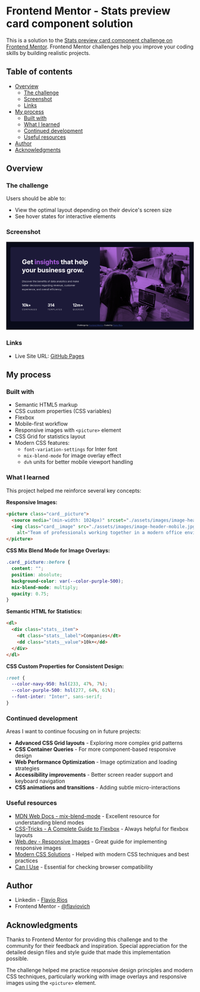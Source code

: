 # Frontend Mentor - Stats preview card component solution

This is a solution to the [Stats preview card component challenge on Frontend Mentor](https://www.frontendmentor.io/challenges/stats-preview-card-component-8JqbgoU62). Frontend Mentor challenges help you improve your coding skills by building realistic projects.

## Table of contents

- [Overview](#overview)
  - [The challenge](#the-challenge)
  - [Screenshot](#screenshot)
  - [Links](#links)
- [My process](#my-process)
  - [Built with](#built-with)
  - [What I learned](#what-i-learned)
  - [Continued development](#continued-development)
  - [Useful resources](#useful-resources)
- [Author](#author)
- [Acknowledgments](#acknowledgments)

## Overview

### The challenge

Users should be able to:

- View the optimal layout depending on their device's screen size
- See hover states for interactive elements

### Screenshot

![Desktop View](./assets/images/screenshot.png)

### Links

- Live Site URL: [GitHub Pages](https://flaviovich.github.io/frontendmentor-challenges/stats-preview-card-component/)

## My process

### Built with

- Semantic HTML5 markup
- CSS custom properties (CSS variables)
- Flexbox
- Mobile-first workflow
- Responsive images with `<picture>` element
- CSS Grid for statistics layout
- Modern CSS features:
  - `font-variation-settings` for Inter font
  - `mix-blend-mode` for image overlay effect
  - `dvh` units for better mobile viewport handling

### What I learned

This project helped me reinforce several key concepts:

**Responsive Images:**
```html
<picture class="card__picture">
  <source media="(min-width: 1024px)" srcset="./assets/images/image-header-desktop.jpg">
  <img class="card__image" src="./assets/images/image-header-mobile.jpg"
    alt="Team of professionals working together in a modern office environment with data analytics on screens">
</picture>
```

**CSS Mix Blend Mode for Image Overlays:**
```css
.card__picture::before {
  content: "";
  position: absolute;
  background-color: var(--color-purple-500);
  mix-blend-mode: multiply;
  opacity: 0.75;
}
```

**Semantic HTML for Statistics:**
```html
<dl>
  <div class="stats__item">
    <dt class="stats__label">Companies</dt>
    <dd class="stats__value">10k+</dd>
  </div>
</dl>
```

**CSS Custom Properties for Consistent Design:**
```css
:root {
  --color-navy-950: hsl(233, 47%, 7%);
  --color-purple-500: hsl(277, 64%, 61%);
  --font-inter: "Inter", sans-serif;
}
```

### Continued development

Areas I want to continue focusing on in future projects:

- **Advanced CSS Grid layouts** - Exploring more complex grid patterns
- **CSS Container Queries** - For more component-based responsive design
- **Web Performance Optimization** - Image optimization and loading strategies
- **Accessibility improvements** - Better screen reader support and keyboard navigation
- **CSS animations and transitions** - Adding subtle micro-interactions

### Useful resources

- [MDN Web Docs - mix-blend-mode](https://developer.mozilla.org/en-US/docs/Web/CSS/mix-blend-mode) - Excellent resource for understanding blend modes
- [CSS-Tricks - A Complete Guide to Flexbox](https://css-tricks.com/snippets/css/a-guide-to-flexbox/) - Always helpful for flexbox layouts
- [Web.dev - Responsive Images](https://web.dev/responsive-images/) - Great guide for implementing responsive images
- [Modern CSS Solutions](https://moderncss.dev/) - Helped with modern CSS techniques and best practices
- [Can I Use](https://caniuse.com/) - Essential for checking browser compatibility

## Author

- Linkedin - [Flavio Rios](https://www.linkedin.com/in/flavio-rios-nieto/)
- Frontend Mentor - [@flaviovich](https://www.frontendmentor.io/profile/flaviovich)

## Acknowledgments

Thanks to Frontend Mentor for providing this challenge and to the community for their feedback and inspiration. Special appreciation for the detailed design files and style guide that made this implementation possible.

The challenge helped me practice responsive design principles and modern CSS techniques, particularly working with image overlays and responsive images using the `<picture>` element.